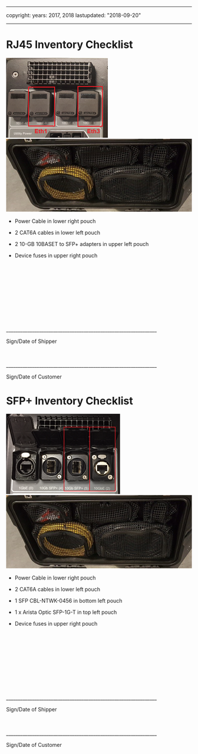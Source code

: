 
---

copyright:
  years: 2017, 2018
lastupdated: "2018-09-20"

---


# RJ45 Inventory Checklist


![Mass Data Migration Device Inventory](/images/RJ45ports.png)
![Mass Data Migration Device Inventory](/images/MDMDeviceInventory.png)

-	Power Cable in lower right pouch

-	2 CAT6A cables in lower left pouch

-	2 10-GB 10BASET to SFP+ adapters in upper left pouch

-	Device fuses in upper right pouch

   
   
</br> 
</br> 
</br> 
</br> 
</br> 
</br> 
</br> 
</br> 
</hr> 
</br> 
</hr>    
</br> 
________________________________________________________________ 

Sign/Date of Shipper


</br> 
</hr>
</br> 
________________________________________________________________ 

Sign/Date of Customer




# SFP+ Inventory Checklist


![Mass Data Migration Device Inventory](/images/SFP+ports.png)
![Mass Data Migration Device Inventory](/images/MDMDeviceInventory.png)

-	Power Cable in lower right pouch

-	2 CAT6A cables in lower left pouch

-	1 SFP CBL-NTWK-0456 in bottom left pouch

- 1 x Arista Optic SFP-1G-T in top left pouch

-	Device fuses in upper right pouch

   
   
</br> 
</br> 
</br> 
</br> 
</br> 
</br> 
</br> 
</br> 
</hr> 
</br> 
</hr>    
</br> 
________________________________________________________________ 

Sign/Date of Shipper


</br> 
</hr>
</br> 
________________________________________________________________ 

Sign/Date of Customer
